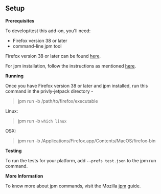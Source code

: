 ## Setup ##

**Prerequisites**

To develop/test this add-on, you'll need:

* Firefox version 38 or later
* command-line jpm tool

Firefox version 38 or later can be found [here](https://nightly.mozilla.org/).

For jpm installation, follow the instructions as mentioned [here](https://developer.mozilla.org/en-US/Add-ons/SDK/Tools/jpm#Installation).

**Running**

Once you have Firefox version 38 or later and jpm installed, run this command in the privly-jetpack directory -

> jpm run -b /path/to/firefox/executable

Linux:

> jpm run -b `which linux`

OSX:

> jpm run -b /Applications/Firefox.app/Contents/MacOS/firefox-bin

**Testing**

To run the tests for your platform, add `--prefs test.json` to the jpm run command.

**More Information**

To know more about jpm commands, visit the Mozilla [jpm](https://developer.mozilla.org/en-US/Add-ons/SDK/Tools/jpm#Command_reference) guide.

